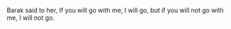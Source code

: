 Barak said to her, If you will go with me, I will go, but if you will not go with me, I will not go.
